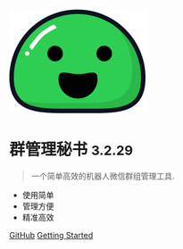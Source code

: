 ![logo](_media/icon.svg)

# 群管理秘书 <small>3.2.29</small>

> 一个简单高效的机器人微信群组管理工具.

- 使用简单
- 管理方便
- 精准高效

[GitHub](https://github.com/atorber/groupmaster/)
[Getting Started](#群管理秘书)
